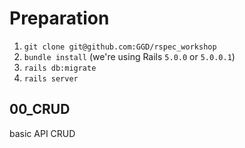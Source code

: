 # Preparation

1. `git clone git@github.com:GGD/rspec_workshop`
1. `bundle install` (we're using Rails `5.0.0` or `5.0.0.1`)
1. `rails db:migrate`
1. `rails server`


## 00_CRUD
  basic API CRUD
